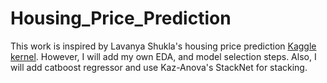 # Housing_Price_Prediction
This work is inspired by Lavanya Shukla's housing price prediction [Kaggle kernel](https://www.kaggle.com/lavanyashukla01/how-i-made-top-0-3-on-a-kaggle-competition). However, I will add my own EDA, and model selection steps. Also, I will add catboost regressor and use Kaz-Anova's StackNet for stacking.
